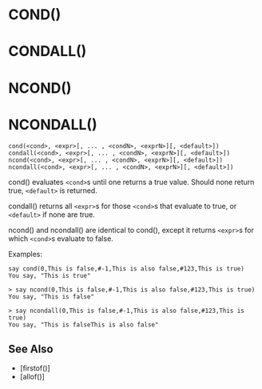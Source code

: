 # COND()
# CONDALL()
# NCOND()
# NCONDALL()
`cond(<cond>, <expr>[, ... , <condN>, <exprN>][, <default>])`
`condall(<cond>, <expr>[, ... , <condN>, <exprN>][, <default>])`
`ncond(<cond>, <expr>[, ... , <condN>, <exprN>][, <default>])`
`ncondall(<cond>, <expr>[, ... , <condN>, <exprN>][, <default>])`

  cond() evaluates `<cond>`s until one returns a true value. Should none return true, `<default>` is returned.

  condall() returns all `<expr>`s for those `<cond>`s that evaluate to true, or `<default>` if none are true.

  ncond() and ncondall() are identical to cond(), except it returns `<expr>`s for which `<cond>`s evaluate to false.

  Examples:
```
say cond(0,This is false,#-1,This is also false,#123,This is true)
You say, "This is true"
```

    > say ncond(0,This is false,#-1,This is also false,#123,This is true)
    You say, "This is false"

    > say ncondall(0,This is false,#-1,This is also false,#123,This is true)
    You say, "This is falseThis is also false"


## See Also
- [firstof()]
- [allof()]

